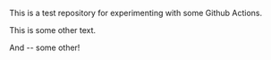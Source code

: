 This is a test repository for experimenting with some Github Actions.

This is some other text.

And -- some other!
